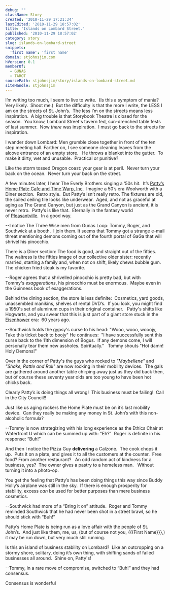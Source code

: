 ```yaml
---
debug: ""
className: Story
created: '2010-11-29 17:21:34'
lastEdited: '2010-11-29 18:57:02'
title: 'Islands on Lombard Street.'
published: '2010-11-29 18:57:02'
category: story
slug: islands-on-lombard-street
snippets:
  'first name': 'first name'
domain: stjohnsjim.com
hVersion: 0.1
memberOf:
  - GUNAS
  - TAROT
sourcePath: stjohnsjim/story/islands-on-lombard-street.md
siteHandle: stjohnsjim
---
```

I&rsquo;m writing too much, I seem to live to write.&nbsp; (Is this a symptom of mania?&nbsp; Very likely.&nbsp; Shoot me.)&nbsp; But the difficulty is that the more I write, the LESS I am on the streets of St. John&rsquo;s.&nbsp; The less I&rsquo;m on the streets means less inspiration.&nbsp; A big trouble is that Storybook Theatre is closed for the season.&nbsp; You know, Lombard Street's tavern fed, sun-drenched table fests of last summer.&nbsp; Now&nbsp;_there_&nbsp;was inspiration.&nbsp; I must go back to the streets for inspiration.

I wander down Lombard: Men grumble close together in front of the ten step meeting hall. Farther on, I see someone cleaning leaves from the alcove entrance of an empty store. &nbsp; He throws a blanket into the gutter.&nbsp; To make it dirty, wet and unusable.&nbsp; Practical or punitive?

Like the storm tossed Oregon coast: your gear is at peril. &nbsp;Never turn your back on the ocean. &nbsp;Never turn your back on the street.

A few minutes later, I hear The Everly Brothers singing a &lsquo;50s hit.&nbsp; It&rsquo;s&nbsp;[Patty&rsquo;s Home Plate Cafe and Time Warp, Inc][0].&nbsp; Imagine a 50&rsquo;s era Woolworth with a Diner section.&nbsp; Retro style.&nbsp; But Patty&rsquo;s isn&rsquo;t really retro. The fixtures are old, the soiled ceiling tile looks like underwear.&nbsp; Aged, and not as graceful at aging as The Grand Canyon, but just as the Grand Canyon is ancient, it is never retro.&nbsp; Patty&rsquo;s is like that.&nbsp; Eternally in the fantasy world of&nbsp;[Pleasantville][1].&nbsp; In a good way.

--I notice The Three Wise men from Gunas Loop: Tommy, Roger, and Southwick at a booth. &nbsp;I join them. It seems that&nbsp;Tommy got&nbsp;a strange e-mail threat mentioning demons coming out of the fourth portal of GaGa that will shrivel his pinocchio.

There is a Diner section: The food is good, and straight out of the fifties.&nbsp; The waitress is the fifties image of our collective older sister: recently married, starting a family and, when not on shift, likely chews bubble gum.&nbsp; The chicken fried steak is my favorite.

--Roger agrees that a shrivelled pinocchio is pretty bad, but with Tommy's&nbsp;_exaggerations_, his pinocchio must be enormous. &nbsp;Maybe even in the Guinness book of exaggerations. &nbsp;

Behind the dining section, the store is less definite:&nbsp; Cosmetics, yard goods, unassembled manikins, shelves of rental DVD&rsquo;s. &nbsp;If you look, you might find a 1950's set of aluminum cups in their original container. &nbsp; Patty's shifts like Hogwarts, and you swear that this is just part of a giant store stuck in the [Eisenhower][2] era: &nbsp;60 years ago.

--Southwick holds the gypsy's curse to his head: &quot;Wooo, wooo, wooojy, Take this ticket back to boojy&quot; He continues: &nbsp;&quot;I have successfully sent this curse back to the 11th dimension of Bogus. &nbsp;If any demons come, I will personally tear them new assholes. Spiritually.&quot; &nbsp; Tommy shouts &quot;Hot damn! Holy Demons!&quot;

Over in the corner of Patty's the guys who rocked to _&quot;Maybellene&quot;_ and _&quot;Shake, Rattle and Roll&quot;_&nbsp;are now rocking in their mobility devices.&nbsp; The gals are gathered around another table chirping away just as they did back then, but of course these seventy year olds are too young to have been hot chicks back.

Clearly Patty&rsquo;s is doing things all wrong!&nbsp; This business must be failing! &nbsp;Call in the City Council!!

Just like us aging rockers the Home Plate must be on it&rsquo;s last mobility device. &nbsp;Can they really be making any money in St. John&rsquo;s with this non-alcoholic formula?

--Tommy is now strategizing with his long experience as the Ethics Chair at Waterfront U which can be summed up with: &ldquo;Eh?&rdquo;&nbsp; Roger is definite in his response: &ldquo;Buh!&rdquo;

And then I notice the Pizza Guy **delivering** a Calzone.&nbsp; The cook chops it up.&nbsp; Puts it on a plate, and gives it to all the customers at the counter.&nbsp; Free food? From another restaurant? &nbsp; An odd random act of kindness for a business, yes? &nbsp;The owner gives a pastry to a homeless man. &nbsp; Without turning it into a photo-op.

You get the feeling that Patty&rsquo;s has been doing things this way since Buddy Holly&rsquo;s airplane was still in the sky.&nbsp; If there is enough prosperity for stability, excess&nbsp;_can_&nbsp;be used for better purposes than mere business cosmetics.

--Southwick had more of a &ldquo;Bring it on&rdquo; attitude.&nbsp; Roger and Tommy reminded Southwick that he had never been shot in a street brawl, so he should stick with &ldquo;Buh!&rdquo;

Patty&rsquo;s Home Plate is being run as a love affair with the people of St. John&rsquo;s.&nbsp; And just like them, me, us, (but of course not you, {{{First Name}}},) it may be run down, but very much still running.

Is this an island of business stability on Lombard?&nbsp; Like an outcropping on a stormy shore, solitary, doing it&rsquo;s own thing, with shifting sands of failed businesses all around. &nbsp;Shine on, Patty's!

--Tommy, in a rare move of compromise, switched to &ldquo;Buh!&rdquo; and they had consensus.&nbsp;

Consensus is wonderful

[0]: http://www.yelp.com/biz/pattis-home-plate-deli-and-fountain-portland
[1]: http://en.wikipedia.org/wiki/Pleasantville_(film)
[2]: http://www.google.com/search?rls=en&amp;q=I+like+ike&amp;ie=UTF-8&amp;oe=UTF-8#q=I+like+ike&amp;hl=en&amp;client=safari&amp;rls=en&amp;prmd=iv&amp;source=univ&amp;tbs=vid:1&amp;tbo=u&amp;ei=_mT0TKmNDY3CsAPm06DtCw&amp;sa=X&amp;oi=video_result_group&amp;ct=title&amp;resnum=1&amp;ved=0CCsQqwQwAA&amp;fp=84d1b6a87007f5d5